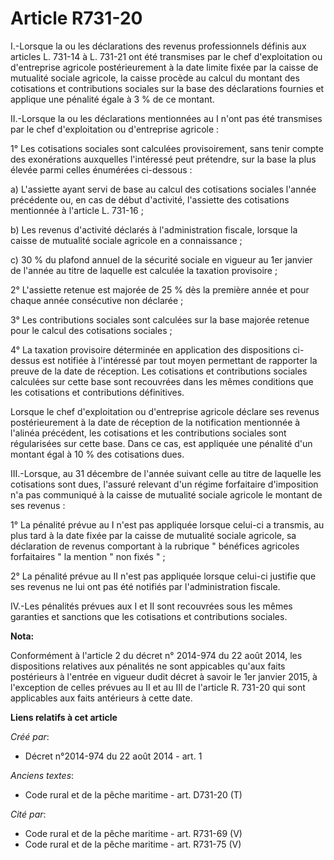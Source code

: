 # Article R731-20

I.-Lorsque la ou les déclarations des revenus professionnels définis aux articles L. 731-14 à L. 731-21 ont été transmises
par le chef d'exploitation ou d'entreprise agricole postérieurement à la date limite fixée par la caisse de mutualité sociale
agricole, la caisse procède au calcul du montant des cotisations et contributions sociales sur la base des déclarations
fournies et applique une pénalité égale à 3 % de ce montant. 

II.-Lorsque la ou les déclarations mentionnées au I n'ont pas été transmises par le chef d'exploitation ou d'entreprise
agricole : 

1° Les cotisations sociales sont calculées provisoirement, sans tenir compte des exonérations auxquelles l'intéressé peut
prétendre, sur la base la plus élevée parmi celles énumérées ci-dessous : 

a) L'assiette ayant servi de base au calcul des cotisations sociales l'année précédente ou, en cas de début d'activité,
l'assiette des cotisations mentionnée à l'article L. 731-16 ; 

b) Les revenus d'activité déclarés à l'administration fiscale, lorsque la caisse de mutualité sociale agricole en a
connaissance ; 

c) 30 % du plafond annuel de la sécurité sociale en vigueur au 1er janvier de l'année au titre de laquelle est calculée la
taxation provisoire ; 

2° L'assiette retenue est majorée de 25 % dès la première année et pour chaque année consécutive non déclarée ; 

3° Les contributions sociales sont calculées sur la base majorée retenue pour le calcul des cotisations sociales ; 

4° La taxation provisoire déterminée en application des dispositions ci-dessus est notifiée à l'intéressé par tout moyen
permettant de rapporter la preuve de la date de réception. Les cotisations et contributions sociales calculées sur cette base
sont recouvrées dans les mêmes conditions que les cotisations et contributions définitives. 

Lorsque le chef d'exploitation ou d'entreprise agricole déclare ses revenus postérieurement à la date de réception de la
notification mentionnée à l'alinéa précédent, les cotisations et les contributions sociales sont régularisées sur cette base.
Dans ce cas, est appliquée une pénalité d'un montant égal à 10 % des cotisations dues. 

III.-Lorsque, au 31 décembre de l'année suivant celle au titre de laquelle les cotisations sont dues, l'assuré relevant d'un
régime forfaitaire d'imposition n'a pas communiqué à la caisse de mutualité sociale agricole le montant de ses revenus : 

1° La pénalité prévue au I n'est pas appliquée lorsque celui-ci a transmis, au plus tard à la date fixée par la caisse de
mutualité sociale agricole, sa déclaration de revenus comportant à la rubrique " bénéfices agricoles forfaitaires " la
mention " non fixés " ; 

2° La pénalité prévue au II n'est pas appliquée lorsque celui-ci justifie que ses revenus ne lui ont pas été notifiés par
l'administration fiscale. 

IV.-Les pénalités prévues aux I et II sont recouvrées sous les mêmes garanties et sanctions que les cotisations et
contributions sociales.

**Nota:**

Conformément à l'article 2 du décret n° 2014-974 du 22 août 2014, les dispositions relatives aux pénalités ne sont appicables
qu'aux faits postérieurs à l'entrée en vigueur dudit décret à savoir le 1er janvier 2015, à l'exception de celles prévues au
II et au III de l'article R. 731-20 qui sont applicables aux faits antérieurs à cette date.

**Liens relatifs à cet article**

_Créé par_:

  - Décret n°2014-974 du 22 août 2014 - art. 1

_Anciens textes_:

  - Code rural et de la pêche maritime - art. D731-20 (T)

_Cité par_:

  - Code rural et de la pêche maritime - art. R731-69 (V)
  - Code rural et de la pêche maritime - art. R731-75 (V)
